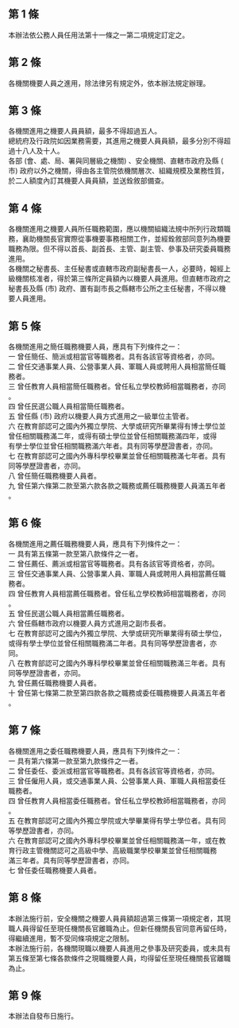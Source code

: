 第 1 條
-------
本辦法依公務人員任用法第十一條之一第二項規定訂定之。

第 2 條
-------
各機關機要人員之進用，除法律另有規定外，依本辦法規定辦理。

第 3 條
-------
各機關進用之機要人員員額，最多不得超過五人。  
總統府及行政院如因業務需要，其進用之機要人員員額，最多分別不得超  
過十八人及十人。  
各部 (會、處、局、署與同層級之機關) 、安全機關、直轄市政府及縣 (  
市) 政府以外之機關，得由各主管院依機關層次、組織規模及業務性質，  
於二人額度內訂其機要人員員額，並送銓敘部備查。

第 4 條
-------
各機關進用之機要人員所任職務範圍，應以機關組織法規中所列行政類職  
務，襄助機關長官實際從事機要事務相關工作，並經銓敘部同意列為機要  
職務為限。但不得以首長、副首長、主管、副主管、參事及研究委員職務  
進用。  
各機關之秘書長、主任秘書或直轄市政府副秘書長一人，必要時，報經上  
級機關核准者，得於第三條所定員額內以機要人員進用。但直轄市政府之  
秘書長及縣 (市) 政府、置有副市長之縣轄市公所之主任秘書，不得以機  
要人員進用。

第 5 條
-------
各機關進用之簡任職務機要人員，應具有下列條件之一：  
一  曾任簡任、簡派或相當官等職務者。具有各該官等資格者，亦同。  
二  曾任交通事業人員、公營事業人員、軍職人員或聘用人員相當簡任職  
    務者。  
三  曾任教育人員相當簡任職務者。曾任私立學校教師相當職務者，亦同  
    。  
四  曾任民選公職人員相當簡任職務者。  
五  曾任縣 (市) 政府以機要人員方式進用之一級單位主管者。  
六  在教育部認可之國內外獨立學院、大學或研究所畢業得有博士學位並  
    曾任相關職務滿二年，或得有碩士學位並曾任相關職務滿四年，或得  
    有學士學位並曾任相關職務滿六年者。具有同等學歷證書者，亦同。  
七  在教育部認可之國內外專科學校畢業並曾任相關職務滿七年者。具有  
    同等學歷證書者，亦同。  
八  曾任簡任職務機要人員者。  
九  曾任第六條第二款至第六款各款之職務或薦任職務機要人員滿五年者  
    。

第 6 條
-------
各機關進用之薦任職務機要人員，應具有下列條件之一：  
一  具有第五條第一款至第八款條件之一者。  
二  曾任薦任、薦派或相當官等職務者。具有各該官等資格者，亦同。  
三  曾任交通事業人員、公營事業人員、軍職人員或聘用人員相當薦任職  
    務者。  
四  曾任教育人員相當薦任職務者。曾任私立學校教師相當職務者，亦同  
    。  
五  曾任民選公職人員相當薦任職務者。  
六  曾任縣轄市政府以機要人員方式進用之副市長者。  
七  在教育部認可之國內外獨立學院、大學或研究所畢業得有碩士學位，  
    或得有學士學位並曾任相關職務滿二年者。具有同等學歷證書者，亦  
    同。  
八  在教育部認可之國內外專科學校畢業並曾任相關職務滿三年者。具有  
    同等學歷證書者，亦同。  
九  曾任薦任職務機要人員者。  
十  曾任第七條第二款至第四款各款之職務或委任職務機要人員滿五年者  
    。

第 7 條
-------
各機關進用之委任職務機要人員，應具有下列條件之一：  
一  具有第六條第一款至第九款條件之一者。  
二  曾任委任、委派或相當官等職務者。具有各該官等資格者，亦同。  
三  曾任僱用人員，或交通事業人員、公營事業人員、軍職人員相當委任  
    職務者。  
四  曾任教育人員相當委任職務者。曾任私立學校教師相當職務者，亦同  
    。  
五  在教育部認可之國內外獨立學院或大學畢業得有學士學位者。具有同  
    等學歷證書者，亦同。  
六  在教育部認可之國內外專科學校畢業並曾任相關職務滿一年，或在教  
    育行政主管機關認可之高級中學、高級職業學校畢業並曾任相關職務  
    滿三年者。具有同等學歷證書者，亦同。  
七  曾任委任職務機要人員者。

第 8 條
-------
本辦法施行前，安全機關之機要人員員額超過第三條第一項規定者，其現  
職人員得留任至現任機關長官離職為止。但新任機關長官同意再留任時，  
得繼續進用，暫不受同條項規定之限制。  
本辦法施行前，各機關現職以機要人員進用之參事及研究委員，或未具有  
第五條至第七條各款條件之現職機要人員，均得留任至現任機關長官離職  
為止。

第 9 條
-------
本辦法自發布日施行。


